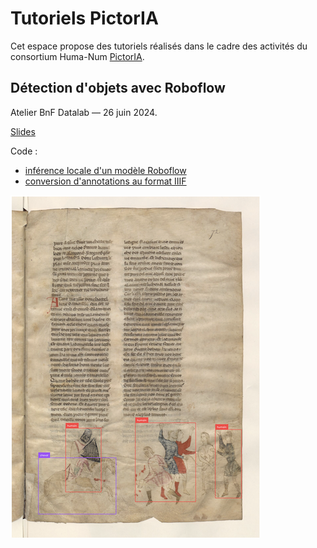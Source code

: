# Tutoriels PictorIA

Cet espace propose des tutoriels réalisés dans le cadre des activités du consortium Huma-Num [PictorIA](https://pictoria.hypotheses.org/).

## Détection d'objets avec Roboflow

Atelier BnF Datalab — 26 juin 2024.

[Slides](https://docs.google.com/presentation/d/1-a0tdgQRa2K5ESwN5IhTn8VnGtDaxeseK37TgvtaiHY/edit#)

Code :
- [inférence locale d'un modèle Roboflow](https://github.com/altomator/pictorIA/blob/main/python/test_inference.py)
- [conversion d'annotations au format IIIF]()

![inférence Roboflow sur image de test](./demo/inference.png)
